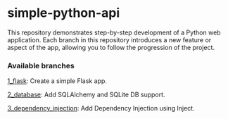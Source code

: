 # simple-python-api
This repository demonstrates step-by-step development of a Python web application. Each branch in this repository introduces a new feature or aspect of the app, allowing you to follow the progression of the project.

### Available branches
[1_flask](../1_flask/src): Create a simple Flask app.

[2_database](../2_database/src): Add SQLAlchemy and SQLite DB support.

[3_dependency_injection](../3_dependency_injection/src): Add Dependency Injection using Inject.